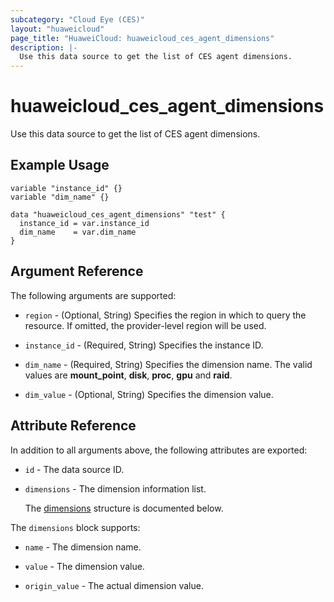 ```yaml
---
subcategory: "Cloud Eye (CES)"
layout: "huaweicloud"
page_title: "HuaweiCloud: huaweicloud_ces_agent_dimensions"
description: |-
  Use this data source to get the list of CES agent dimensions.
---
```


# huaweicloud_ces_agent_dimensions

Use this data source to get the list of CES agent dimensions.

## Example Usage

```hcl
variable "instance_id" {}
variable "dim_name" {}

data "huaweicloud_ces_agent_dimensions" "test" {
  instance_id = var.instance_id
  dim_name    = var.dim_name
}
```

## Argument Reference

The following arguments are supported:

* `region` - (Optional, String) Specifies the region in which to query the resource.
  If omitted, the provider-level region will be used.

* `instance_id` - (Required, String) Specifies the instance ID.

* `dim_name` - (Required, String) Specifies the dimension name.
  The valid values are **mount_point**, **disk**, **proc**, **gpu** and **raid**.

* `dim_value` - (Optional, String) Specifies the dimension value.

## Attribute Reference

In addition to all arguments above, the following attributes are exported:

* `id` - The data source ID.

* `dimensions` - The dimension information list.

  The [dimensions](#dimensions_struct) structure is documented below.

<a name="dimensions_struct"></a>
The `dimensions` block supports:

* `name` - The dimension name.

* `value` - The dimension value.

* `origin_value` - The actual dimension value.
